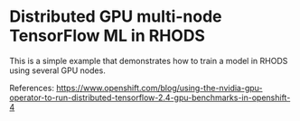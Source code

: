 # Distributed GPU multi-node TensorFlow ML in RHODS

This is a simple example that demonstrates how to train a model in RHODS using several GPU nodes.

References: https://www.openshift.com/blog/using-the-nvidia-gpu-operator-to-run-distributed-tensorflow-2.4-gpu-benchmarks-in-openshift-4
